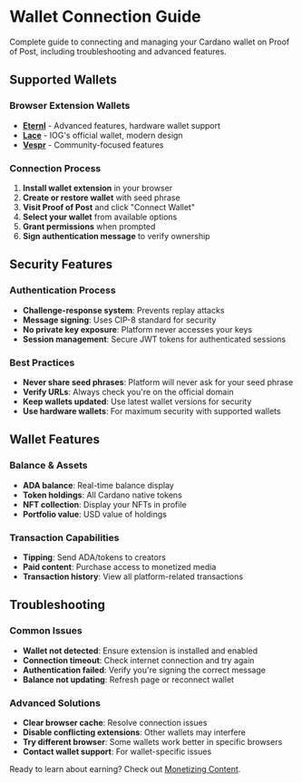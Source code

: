 # Wallet Connection Guide

Complete guide to connecting and managing your Cardano wallet on Proof of Post, including troubleshooting and advanced features.

## Supported Wallets

### Browser Extension Wallets
- **[Eternl](https://eternl.io/)** - Advanced features, hardware wallet support
- **[Lace](https://www.lace.io/)** - IOG's official wallet, modern design
- **[Vespr](https://vespr.xyz/)** - Community-focused features

### Connection Process
1. **Install wallet extension** in your browser
2. **Create or restore wallet** with seed phrase
3. **Visit Proof of Post** and click "Connect Wallet"
4. **Select your wallet** from available options
5. **Grant permissions** when prompted
6. **Sign authentication message** to verify ownership

## Security Features

### Authentication Process
- **Challenge-response system**: Prevents replay attacks
- **Message signing**: Uses CIP-8 standard for security
- **No private key exposure**: Platform never accesses your keys
- **Session management**: Secure JWT tokens for authenticated sessions

### Best Practices
- **Never share seed phrases**: Platform will never ask for your seed phrase
- **Verify URLs**: Always check you're on the official domain
- **Keep wallets updated**: Use latest wallet versions for security
- **Use hardware wallets**: For maximum security with supported wallets

## Wallet Features

### Balance & Assets
- **ADA balance**: Real-time balance display
- **Token holdings**: All Cardano native tokens
- **NFT collection**: Display your NFTs in profile
- **Portfolio value**: USD value of holdings

### Transaction Capabilities
- **Tipping**: Send ADA/tokens to creators
- **Paid content**: Purchase access to monetized media
- **Transaction history**: View all platform-related transactions

## Troubleshooting

### Common Issues
- **Wallet not detected**: Ensure extension is installed and enabled
- **Connection timeout**: Check internet connection and try again
- **Authentication failed**: Verify you're signing the correct message
- **Balance not updating**: Refresh page or reconnect wallet

### Advanced Solutions
- **Clear browser cache**: Resolve connection issues
- **Disable conflicting extensions**: Other wallets may interfere
- **Try different browser**: Some wallets work better in specific browsers
- **Contact wallet support**: For wallet-specific issues

Ready to learn about earning? Check out [Monetizing Content](monetizing-content.md).
